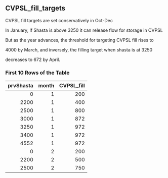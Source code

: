 ## CVPSL_fill_targets
CVPSL fill targets are set conservatively in Oct-Dec

In January, if Shasta is above 3250 it can release flow for storage in CVPSL

But as the year advances, the threshold for targeting CVPSL fill rises to

4000 by March, and inversely, the filling target when shasta is at 3250

decreases to 672 by April.

### First 10 Rows of the Table
|   prvShasta |   month |   CVPSL_fill |
|------------:|--------:|-------------:|
|           0 |       1 |          200 |
|        2200 |       1 |          400 |
|        2500 |       1 |          800 |
|        3000 |       1 |          872 |
|        3250 |       1 |          972 |
|        3400 |       1 |          972 |
|        4552 |       1 |          972 |
|           0 |       2 |          200 |
|        2200 |       2 |          500 |
|        2500 |       2 |          750 |
